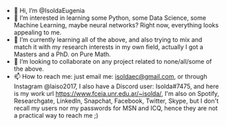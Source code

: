 - 👋 Hi, I’m @IsoldaEugenia
- 👀 I’m interested in learning some Python, some Data Science, some Machine Learning, maybe neural networks? Right now, everything looks appealing to me.
- 🌱 I’m currently learning all of the above, and also trying to mix and match it with my research interests in my own field, actually I got a Masters and a PhD. on Pure Math.
- 💞️ I’m looking to collaborate on any project related to none/all/some of the above.
- 📫 How to reach me: just email me: isoldaec@gmail.com, or through Instagram @laiso2017, I also have a Discord user: Isolda#7475, and here is my work url https://www.fceia.unr.edu.ar/~isolda/, I'm also on Spotify, Researchgate, LinkedIn, Snapchat, Facebook, Twitter, Skype, but I don't recall my users nor my passwords for MSN and ICQ, hence they are not a practical way to reach me ;)

<!---
IsoldaEugenia/IsoldaEugenia is a ✨ special ✨ repository because its `README.md` (this file) appears on your GitHub profile
You can click the Preview link to take a look at your changes.
--->
